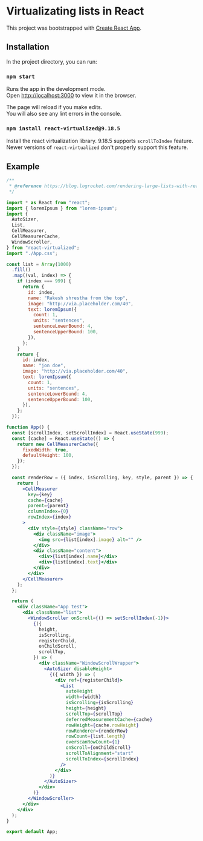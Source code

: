 # Virtualizating lists in React

This project was bootstrapped with [Create React App](https://github.com/facebook/create-react-app).

## Installation

In the project directory, you can run:

### `npm start`

Runs the app in the development mode.\
Open [http://localhost:3000](http://localhost:3000) to view it in the browser.

The page will reload if you make edits.\
You will also see any lint errors in the console.

### `npm install react-virtualized@9.18.5`

Install the react virtualization library. 9.18.5 supports `scrollToIndex` feature. Newer versions of `react-virtualized` don't properly support this feature.

## Example

```jsx
/**
 * @reference https://blog.logrocket.com/rendering-large-lists-with-react-virtualized-82741907a6b3/
 */

import * as React from "react";
import { loremIpsum } from "lorem-ipsum";
import {
  AutoSizer,
  List,
  CellMeasurer,
  CellMeasurerCache,
  WindowScroller,
} from "react-virtualized";
import "./App.css";

const list = Array(1000)
  .fill()
  .map((val, index) => {
    if (index === 999) {
      return {
        id: index,
        name: "Rakesh shrestha from the top",
        image: "http://via.placeholder.com/40",
        text: loremIpsum({
          count: 1,
          units: "sentences",
          sentenceLowerBound: 4,
          sentenceUpperBound: 100,
        }),
      };
    }
    return {
      id: index,
      name: "jon doe",
      image: "http://via.placeholder.com/40",
      text: loremIpsum({
        count: 1,
        units: "sentences",
        sentenceLowerBound: 4,
        sentenceUpperBound: 100,
      }),
    };
  });

function App() {
  const [scrollIndex, setScrollIndex] = React.useState(999);
  const [cache] = React.useState(() => {
    return new CellMeasurerCache({
      fixedWidth: true,
      defaultHeight: 100,
    });
  });

  const renderRow = ({ index, isScrolling, key, style, parent }) => {
    return (
      <CellMeasurer
        key={key}
        cache={cache}
        parent={parent}
        columnIndex={0}
        rowIndex={index}
      >
        <div style={style} className="row">
          <div className="image">
            <img src={list[index].image} alt="" />
          </div>
          <div className="content">
            <div>{list[index].name}</div>
            <div>{list[index].text}</div>
          </div>
        </div>
      </CellMeasurer>
    );
  };

  return (
    <div className="App test">
      <div className="list">
        <WindowScroller onScroll={() => setScrollIndex(-1)}>
          {({
            height,
            isScrolling,
            registerChild,
            onChildScroll,
            scrollTop,
          }) => (
            <div className="WindowScrollWrapper">
              <AutoSizer disableHeight>
                {({ width }) => (
                  <div ref={registerChild}>
                    <List
                      autoHeight
                      width={width}
                      isScrolling={isScrolling}
                      height={height}
                      scrollTop={scrollTop}
                      deferredMeasurementCache={cache}
                      rowHeight={cache.rowHeight}
                      rowRenderer={renderRow}
                      rowCount={list.length}
                      overscanRowCount={1}
                      onScroll={onChildScroll}
                      scrollToAlignment="start"
                      scrollToIndex={scrollIndex}
                    />
                  </div>
                )}
              </AutoSizer>
            </div>
          )}
        </WindowScroller>
      </div>
    </div>
  );
}

export default App;
```
